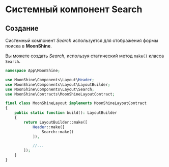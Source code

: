 # Системный компонент Search

## Создание

Системный компонент *Search* используется для отображения формы поиска в **MoonShine**.

Вы можете создать *Search*, используя статический метод `make()` класса `Search`.

```php
namespace App\MoonShine;

use MoonShine\Components\Layout\Header;
use MoonShine\Components\Layout\LayoutBuilder;
use MoonShine\Components\Layout\Search;
use MoonShine\Contracts\MoonShineLayoutContract;

final class MoonShineLayout implements MoonShineLayoutContract
{
    public static function build(): LayoutBuilder
    {
        return LayoutBuilder::make([
            Header::make([
                Search::make()
            ]),

            //...
        ]);
    }
}
```
